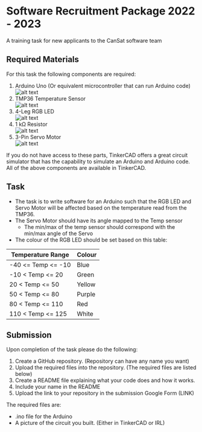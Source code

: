 # Software Recruitment Package 2022 - 2023

A training task for new applicants to the CanSat software team

## Required Materials

For this task the following components are required:

1. Arduino Uno (Or equivalent microcontroller that can run Arduino code)  
![alt text](https://github.com/ryerson-cansat/CanSat_2022-2023_Training_Tasks/blob/main/Software%20Training%20Task/Images/Arduino%20Uno.jpg)
2. TMP36 Temperature Sensor  
![alt text](https://github.com/ryerson-cansat/CanSat_2022-2023_Training_Tasks/blob/main/Software%20Training%20Task/Images/TMP36.jpg)
3. 4-Leg RGB LED  
![alt text](https://github.com/ryerson-cansat/CanSat_2022-2023_Training_Tasks/blob/main/Software%20Training%20Task/Images/4-Pin%20RGB%20LED.jpg)
4. 1 kΩ Resistor  
![alt text](https://github.com/ryerson-cansat/CanSat_2022-2023_Training_Tasks/blob/main/Software%20Training%20Task/Images/1k%20Ohm%20Resistor.jpg)
5. 3-Pin Servo Motor  
![alt text](https://github.com/ryerson-cansat/CanSat_2022-2023_Training_Tasks/blob/main/Software%20Training%20Task/Images/Servo%20Motor.jpg)

If you do not have access to these parts, TinkerCAD offers a great circuit simulator that has the capability to simulate
an Arduino and Arduino code.
All of the above components are available in TinkerCAD.

## Task

- The task is to write software for an Arduino such that the RGB LED and Servo Motor will be affected based on the
  temperature read from the TMP36.
- The Servo Motor should have its angle mapped to the Temp sensor
    - The min/max of the temp sensor should correspond with the min/max angle of the Servo
- The colour of the RGB LED should be set based on this table:

| Temperature Range  | Colour |
|--------------------|--------|
| -40 <= Temp <= -10 | Blue   |
| -10 < Temp <= 20   | Green  |
| 20 < Temp <= 50    | Yellow |
| 50 < Temp <= 80    | Purple |
| 80 < Temp <= 110   | Red    |
| 110 < Temp <= 125  | White  |

## Submission

Upon completion of the task please do the following:
1. Create a GitHub repository. (Repository can have any name you want)
2. Upload the required files into the repository. (The required files are listed below)
3. Create a README file explaining what your code does and how it works.
4. Include your name in the README
5. Upload the link to your repository in the submission Google Form (LINK)


The required files are:
- .ino file for the Arduino
- A picture of the circuit you built. (Either in TinkerCAD or IRL)
